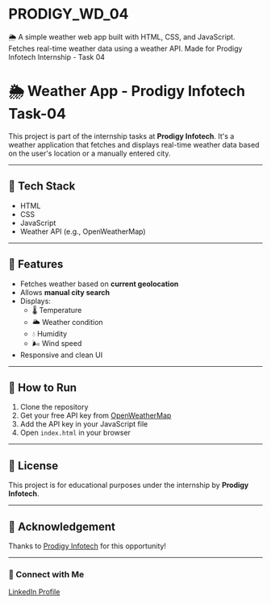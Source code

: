 # PRODIGY_WD_04
🌦️ A simple weather web app built with HTML, CSS, and JavaScript. Fetches real-time weather data using a weather API. Made for Prodigy Infotech Internship - Task 04


# 🌦️ Weather App - Prodigy Infotech Task-04

This project is part of the internship tasks at **Prodigy Infotech**. It's a weather application that fetches and displays real-time weather data based on the user's location or a manually entered city.

---

## 🔧 Tech Stack
- HTML
- CSS
- JavaScript
- Weather API (e.g., OpenWeatherMap)

---

## 📌 Features
- Fetches weather based on **current geolocation**
- Allows **manual city search**
- Displays:
  - 🌡️ Temperature
  - 🌥️ Weather condition
  - 💧 Humidity
  - 🌬️ Wind speed
- Responsive and clean UI

---

## 🚀 How to Run
1. Clone the repository
2. Get your free API key from [OpenWeatherMap](https://openweathermap.org/api)
3. Add the API key in your JavaScript file
4. Open `index.html` in your browser

---

## 📜 License
This project is for educational purposes under the internship by **Prodigy Infotech**.

---

## 🙌 Acknowledgement
Thanks to [Prodigy Infotech](https://prodigyinfotech.dev/) for this opportunity!

---

### 🔗 Connect with Me
[LinkedIn Profile](https://linkedin.com/in/shristiroy933452)
